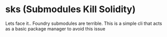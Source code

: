 # sks (Submodules Kill Solidity)
Lets face it.. Foundry submodules are terrible.
This is a simple cli that acts as a basic package manager to avoid this
issue
